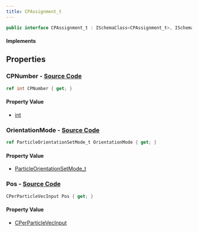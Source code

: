 ```yaml
---
title: CPAssignment_t
---
```


```csharp
public interface CPAssignment_t : ISchemaClass<CPAssignment_t>, ISchemaField, ISchemaClass, INativeHandle
```

#### Implements

## Properties

### **CPNumber** - [Source Code](https://github.com/swiftly-solution/swiftlys2/blob/main/managed/src/SwiftlyS2.Generated/Schemas/Interfaces/CPAssignment_t.cs#L16)

```csharp
ref int CPNumber { get; }
```

#### Property Value

- [int](https://learn.microsoft.com/dotnet/api/system.int32)

### **OrientationMode** - [Source Code](https://github.com/swiftly-solution/swiftlys2/blob/main/managed/src/SwiftlyS2.Generated/Schemas/Interfaces/CPAssignment_t.cs#L20)

```csharp
ref ParticleOrientationSetMode_t OrientationMode { get; }
```

#### Property Value

- [ParticleOrientationSetMode_t](/docs/api/shared/schemadefinitions/particleorientationsetmode_t)

### **Pos** - [Source Code](https://github.com/swiftly-solution/swiftlys2/blob/main/managed/src/SwiftlyS2.Generated/Schemas/Interfaces/CPAssignment_t.cs#L18)

```csharp
CPerParticleVecInput Pos { get; }
```

#### Property Value

- [CPerParticleVecInput](/docs/api/shared/schemadefinitions/cperparticlevecinput)

